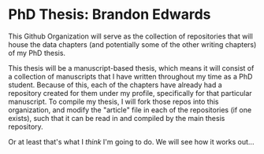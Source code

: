 # PhD Thesis: Brandon Edwards

This Github Organization will serve as the collection of repositories that will house the data chapters (and potentially some of the other writing chapters) of my PhD thesis.

This thesis will be a manuscript-based thesis, which means it will consist of a collection of manuscripts that I have written throughout my time as a PhD student. 
Because of this, each of the chapters have already had a repository created for them under my profile, specifically for that particular manuscript. 
To compile my thesis, I will fork those repos into this organization, and modify the "article" file in each of the repositories (if one exists), such that it can be read in and compiled by the main thesis repository.

Or at least that's what I *think* I'm going to do. We will see how it works out...
